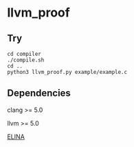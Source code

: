 # llvm_proof

## Try
```
cd compiler
./compile.sh
cd ..
python3 llvm_proof.py example/example.c
```

## Dependencies
clang >= 5.0

llvm >= 5.0

[ELINA](https://github.com/eth-srl/ELINA)
